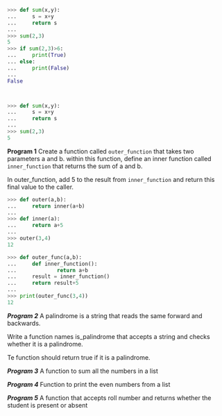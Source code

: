 
```python
>>> def sum(x,y):
...     s = x+y
...     return s
... 
>>> sum(2,3)
5
>>> if sum(2,3)>6:
...     print(True)
... else:
...     print(False)
... 
False



>>> def sum(x,y):
...     s = x+y
...     return s
... 
>>> sum(2,3)
5

```


**Program 1**
Create a function called `outer_function` that takes two parameters a and b. within this function, define an inner function called `inner_function` that returns the sum of a and b.

In outer_function, add 5 to the result from `inner_function` and return this final value to the caller.

```python
>>> def outer(a,b):
...     return inner(a+b)
... 
>>> def inner(a):
...     return a+5
... 
>>> outer(3,4)
12
```

```python
>>> def outer_func(a,b):
...     def inner_function():
...             return a+b
...     result = inner_function()
...     return result+5
... 
>>> print(outer_func(3,4))
12
```


***Program 2***
A palindrome is a string that reads the same forward and backwards.

Write a function names is_palindrome that accepts a string and checks whether it is a palindrome.

Te function should return true if it is a palindrome.

***Program 3***
A function to sum all the numbers in a list

***Program 4***
Function to print the even numbers from a list

***Program 5***
A function that accepts roll number and returns whether the student is present or absent